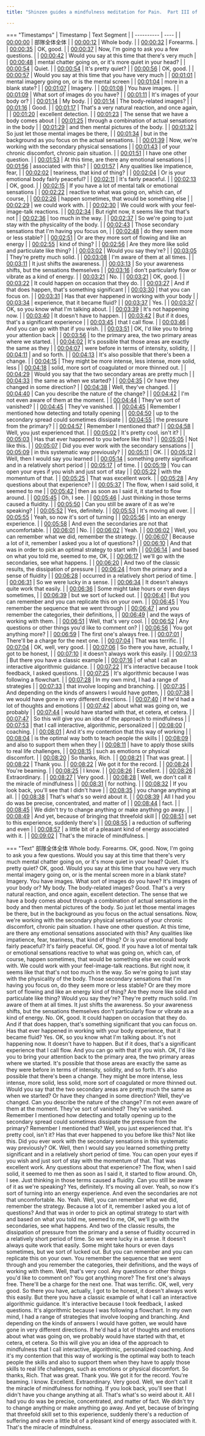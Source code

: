 ```yaml
---
title: "Shinzen guides a mindfulness meditation for Pain.  Part III of III. ~ Shinzen Young"

---
```

=== "Timestamps"
    | Timestamp | Text Segment |
    | ---------- | ----  |
    | [00:00:00](https://www.youtube.com/watch?v=cearYQbXCds&t=0) | 部隊全体全体 |
    | [00:00:12](https://www.youtube.com/watch?v=cearYQbXCds&t=12) |  Whole body. |
    | [00:00:32](https://www.youtube.com/watch?v=cearYQbXCds&t=32) |  Forearms. |
    | [00:00:35](https://www.youtube.com/watch?v=cearYQbXCds&t=35) |  OK, good. |
    | [00:00:37](https://www.youtube.com/watch?v=cearYQbXCds&t=37) |  Now, I'm going to ask you a few questions. |
    | [00:00:42](https://www.youtube.com/watch?v=cearYQbXCds&t=42) |  Would you say at this time that there's very much |
    | [00:00:48](https://www.youtube.com/watch?v=cearYQbXCds&t=48) |  mental chatter going on, or it's more quiet in your head? |
    | [00:00:54](https://www.youtube.com/watch?v=cearYQbXCds&t=54) |  Quiet. |
    | [00:00:54](https://www.youtube.com/watch?v=cearYQbXCds&t=54) |  It's pretty quiet? |
    | [00:00:56](https://www.youtube.com/watch?v=cearYQbXCds&t=56) |  OK, good. |
    | [00:00:57](https://www.youtube.com/watch?v=cearYQbXCds&t=57) |  Would you say at this time that you have very much |
    | [00:01:01](https://www.youtube.com/watch?v=cearYQbXCds&t=61) |  mental imagery going on, or is the mental screen |
    | [00:01:04](https://www.youtube.com/watch?v=cearYQbXCds&t=64) |  more in a blank state? |
    | [00:01:07](https://www.youtube.com/watch?v=cearYQbXCds&t=67) |  Imagery. |
    | [00:01:08](https://www.youtube.com/watch?v=cearYQbXCds&t=68) |  You have images. |
    | [00:01:09](https://www.youtube.com/watch?v=cearYQbXCds&t=69) |  What sort of images do you have? |
    | [00:01:11](https://www.youtube.com/watch?v=cearYQbXCds&t=71) |  It's images of your body or? |
    | [00:01:14](https://www.youtube.com/watch?v=cearYQbXCds&t=74) |  My body. |
    | [00:01:14](https://www.youtube.com/watch?v=cearYQbXCds&t=74) |  The body-related images? |
    | [00:01:16](https://www.youtube.com/watch?v=cearYQbXCds&t=76) |  Good. |
    | [00:01:17](https://www.youtube.com/watch?v=cearYQbXCds&t=77) |  That's a very natural reaction, and once again, |
    | [00:01:20](https://www.youtube.com/watch?v=cearYQbXCds&t=80) |  excellent detection. |
    | [00:01:23](https://www.youtube.com/watch?v=cearYQbXCds&t=83) |  The sense that we have a body comes about |
    | [00:01:25](https://www.youtube.com/watch?v=cearYQbXCds&t=85) |  through a combination of actual sensations in the body |
    | [00:01:29](https://www.youtube.com/watch?v=cearYQbXCds&t=89) |  and then mental pictures of the body. |
    | [00:01:32](https://www.youtube.com/watch?v=cearYQbXCds&t=92) |  So just let those mental images be there, |
    | [00:01:34](https://www.youtube.com/watch?v=cearYQbXCds&t=94) |  but in the background as you focus on the actual sensations. |
    | [00:01:39](https://www.youtube.com/watch?v=cearYQbXCds&t=99) |  Now, we're working with the secondary physical sensations |
    | [00:01:43](https://www.youtube.com/watch?v=cearYQbXCds&t=103) |  of your chronic discomfort, chronic pain situation. |
    | [00:01:51](https://www.youtube.com/watch?v=cearYQbXCds&t=111) |  I have one other question. |
    | [00:01:53](https://www.youtube.com/watch?v=cearYQbXCds&t=113) |  At this time, are there any emotional sensations |
    | [00:01:56](https://www.youtube.com/watch?v=cearYQbXCds&t=116) |  associated with this? |
    | [00:01:57](https://www.youtube.com/watch?v=cearYQbXCds&t=117) |  Any qualities like impatience, fear, |
    | [00:02:02](https://www.youtube.com/watch?v=cearYQbXCds&t=122) |  teariness, that kind of thing? |
    | [00:02:04](https://www.youtube.com/watch?v=cearYQbXCds&t=124) |  Or is your emotional body fairly peaceful? |
    | [00:02:11](https://www.youtube.com/watch?v=cearYQbXCds&t=131) |  It's fairly peaceful. |
    | [00:02:13](https://www.youtube.com/watch?v=cearYQbXCds&t=133) |  OK, good. |
    | [00:02:15](https://www.youtube.com/watch?v=cearYQbXCds&t=135) |  If you have a lot of mental talk or emotional sensations |
    | [00:02:22](https://www.youtube.com/watch?v=cearYQbXCds&t=142) |  reactive to what was going on, which can, of course, |
    | [00:02:26](https://www.youtube.com/watch?v=cearYQbXCds&t=146) |  happen sometimes, that would be something else |
    | [00:02:29](https://www.youtube.com/watch?v=cearYQbXCds&t=149) |  we could work with. |
    | [00:02:30](https://www.youtube.com/watch?v=cearYQbXCds&t=150) |  We could work with your feel-image-talk reactions. |
    | [00:02:34](https://www.youtube.com/watch?v=cearYQbXCds&t=154) |  But right now, it seems like that that's not |
    | [00:02:36](https://www.youtube.com/watch?v=cearYQbXCds&t=156) |  too much in the way. |
    | [00:02:37](https://www.youtube.com/watch?v=cearYQbXCds&t=157) |  So we're going to just stay with the physicality of the body. |
    | [00:02:43](https://www.youtube.com/watch?v=cearYQbXCds&t=163) |  Those secondary sensations that I'm having you focus on, |
    | [00:02:48](https://www.youtube.com/watch?v=cearYQbXCds&t=168) |  do they seem more or less stable? |
    | [00:02:51](https://www.youtube.com/watch?v=cearYQbXCds&t=171) |  Or are they more sort of flowing and like an energy |
    | [00:02:55](https://www.youtube.com/watch?v=cearYQbXCds&t=175) |  kind of thing? |
    | [00:02:56](https://www.youtube.com/watch?v=cearYQbXCds&t=176) |  Are they more like solid and particulate like thing? |
    | [00:03:02](https://www.youtube.com/watch?v=cearYQbXCds&t=182) |  Would you say they're? |
    | [00:03:05](https://www.youtube.com/watch?v=cearYQbXCds&t=185) |  They're pretty much solid. |
    | [00:03:08](https://www.youtube.com/watch?v=cearYQbXCds&t=188) |  I'm aware of them at all times. |
    | [00:03:11](https://www.youtube.com/watch?v=cearYQbXCds&t=191) |  It just shifts the awareness. |
    | [00:03:13](https://www.youtube.com/watch?v=cearYQbXCds&t=193) |  So your awareness shifts, but the sensations themselves |
    | [00:03:16](https://www.youtube.com/watch?v=cearYQbXCds&t=196) |  don't particularly flow or vibrate as a kind of energy. |
    | [00:03:21](https://www.youtube.com/watch?v=cearYQbXCds&t=201) |  No. |
    | [00:03:21](https://www.youtube.com/watch?v=cearYQbXCds&t=201) |  OK, good. |
    | [00:03:22](https://www.youtube.com/watch?v=cearYQbXCds&t=202) |  It could happen on occasion that they do. |
    | [00:03:27](https://www.youtube.com/watch?v=cearYQbXCds&t=207) |  And if that does happen, that's something significant |
    | [00:03:30](https://www.youtube.com/watch?v=cearYQbXCds&t=210) |  that you can focus on. |
    | [00:03:31](https://www.youtube.com/watch?v=cearYQbXCds&t=211) |  Has that ever happened in working with your body |
    | [00:03:34](https://www.youtube.com/watch?v=cearYQbXCds&t=214) |  experience, that it became fluid? |
    | [00:03:37](https://www.youtube.com/watch?v=cearYQbXCds&t=217) |  Yes. |
    | [00:03:37](https://www.youtube.com/watch?v=cearYQbXCds&t=217) |  OK, so you know what I'm talking about. |
    | [00:03:39](https://www.youtube.com/watch?v=cearYQbXCds&t=219) |  It's not happening now. |
    | [00:03:40](https://www.youtube.com/watch?v=cearYQbXCds&t=220) |  It doesn't have to happen. |
    | [00:03:42](https://www.youtube.com/watch?v=cearYQbXCds&t=222) |  But if it does, that's a significant experience |
    | [00:03:45](https://www.youtube.com/watch?v=cearYQbXCds&t=225) |  that I call flow. |
    | [00:03:46](https://www.youtube.com/watch?v=cearYQbXCds&t=226) |  And you can go with that if you wish. |
    | [00:03:51](https://www.youtube.com/watch?v=cearYQbXCds&t=231) |  OK, I'd like you to bring your attention back |
    | [00:03:56](https://www.youtube.com/watch?v=cearYQbXCds&t=236) |  to the primary area, the two primary areas where we started. |
    | [00:04:02](https://www.youtube.com/watch?v=cearYQbXCds&t=242) |  It's possible that those areas are exactly the same as they |
    | [00:04:07](https://www.youtube.com/watch?v=cearYQbXCds&t=247) |  were before in terms of intensity, solidity, |
    | [00:04:11](https://www.youtube.com/watch?v=cearYQbXCds&t=251) |  and so forth. |
    | [00:04:13](https://www.youtube.com/watch?v=cearYQbXCds&t=253) |  It's also possible that there's been a change. |
    | [00:04:15](https://www.youtube.com/watch?v=cearYQbXCds&t=255) |  They might be more intense, less intense, more solid, less |
    | [00:04:18](https://www.youtube.com/watch?v=cearYQbXCds&t=258) |  solid, more sort of coagulated or more thinned out. |
    | [00:04:29](https://www.youtube.com/watch?v=cearYQbXCds&t=269) |  Would you say that the two secondary areas are pretty much |
    | [00:04:33](https://www.youtube.com/watch?v=cearYQbXCds&t=273) |  the same as when we started? |
    | [00:04:35](https://www.youtube.com/watch?v=cearYQbXCds&t=275) |  Or have they changed in some direction? |
    | [00:04:38](https://www.youtube.com/watch?v=cearYQbXCds&t=278) |  Well, they've changed. |
    | [00:04:40](https://www.youtube.com/watch?v=cearYQbXCds&t=280) |  Can you describe the nature of the change? |
    | [00:04:42](https://www.youtube.com/watch?v=cearYQbXCds&t=282) |  I'm not even aware of them at the moment. |
    | [00:04:44](https://www.youtube.com/watch?v=cearYQbXCds&t=284) |  They've sort of vanished? |
    | [00:04:45](https://www.youtube.com/watch?v=cearYQbXCds&t=285) |  They've vanished. |
    | [00:04:45](https://www.youtube.com/watch?v=cearYQbXCds&t=285) |  Remember I mentioned how detecting and totally opening |
    | [00:04:50](https://www.youtube.com/watch?v=cearYQbXCds&t=290) |  up to the secondary spread could sometimes dissipate |
    | [00:04:55](https://www.youtube.com/watch?v=cearYQbXCds&t=295) |  the pressure from the primary? |
    | [00:04:57](https://www.youtube.com/watch?v=cearYQbXCds&t=297) |  Remember I mentioned that? |
    | [00:04:58](https://www.youtube.com/watch?v=cearYQbXCds&t=298) |  Well, you just experienced that. |
    | [00:05:02](https://www.youtube.com/watch?v=cearYQbXCds&t=302) |  It's pretty cool, isn't it? |
    | [00:05:03](https://www.youtube.com/watch?v=cearYQbXCds&t=303) |  Has that ever happened to you before like this? |
    | [00:05:05](https://www.youtube.com/watch?v=cearYQbXCds&t=305) |  Not like this. |
    | [00:05:07](https://www.youtube.com/watch?v=cearYQbXCds&t=307) |  Did you ever work with the secondary sensations |
    | [00:05:09](https://www.youtube.com/watch?v=cearYQbXCds&t=309) |  in this systematic way previously? |
    | [00:05:11](https://www.youtube.com/watch?v=cearYQbXCds&t=311) |  OK. |
    | [00:05:12](https://www.youtube.com/watch?v=cearYQbXCds&t=312) |  Well, then I would say you learned |
    | [00:05:14](https://www.youtube.com/watch?v=cearYQbXCds&t=314) |  something pretty significant and in a relatively short period |
    | [00:05:17](https://www.youtube.com/watch?v=cearYQbXCds&t=317) |  of time. |
    | [00:05:19](https://www.youtube.com/watch?v=cearYQbXCds&t=319) |  You can open your eyes if you wish and just sort of stay |
    | [00:05:22](https://www.youtube.com/watch?v=cearYQbXCds&t=322) |  with the momentum of that. |
    | [00:05:25](https://www.youtube.com/watch?v=cearYQbXCds&t=325) |  That was excellent work. |
    | [00:05:28](https://www.youtube.com/watch?v=cearYQbXCds&t=328) |  Any questions about that experience? |
    | [00:05:37](https://www.youtube.com/watch?v=cearYQbXCds&t=337) |  The flow, when I said solid, it seemed to me |
    | [00:05:42](https://www.youtube.com/watch?v=cearYQbXCds&t=342) |  then as soon as I said it, it started to flow around. |
    | [00:05:45](https://www.youtube.com/watch?v=cearYQbXCds&t=345) |  Oh, I see. |
    | [00:05:46](https://www.youtube.com/watch?v=cearYQbXCds&t=346) |  Just thinking in those terms caused a fluidity. |
    | [00:05:50](https://www.youtube.com/watch?v=cearYQbXCds&t=350) |  Can you still be aware of it as we're speaking? |
    | [00:05:52](https://www.youtube.com/watch?v=cearYQbXCds&t=352) |  Yes, definitely. |
    | [00:05:53](https://www.youtube.com/watch?v=cearYQbXCds&t=353) |  It's moving all over. |
    | [00:05:55](https://www.youtube.com/watch?v=cearYQbXCds&t=355) |  Yeah, so now it's sort of turning |
    | [00:05:56](https://www.youtube.com/watch?v=cearYQbXCds&t=356) |  into an energy experience. |
    | [00:05:58](https://www.youtube.com/watch?v=cearYQbXCds&t=358) |  And even the secondaries are not that uncomfortable. |
    | [00:06:01](https://www.youtube.com/watch?v=cearYQbXCds&t=361) |  No. |
    | [00:06:02](https://www.youtube.com/watch?v=cearYQbXCds&t=362) |  Yeah. |
    | [00:06:02](https://www.youtube.com/watch?v=cearYQbXCds&t=362) |  Well, you can remember what we did, remember the strategy. |
    | [00:06:07](https://www.youtube.com/watch?v=cearYQbXCds&t=367) |  Because a lot of it, remember I asked you a lot of questions? |
    | [00:06:10](https://www.youtube.com/watch?v=cearYQbXCds&t=370) |  And that was in order to pick an optimal strategy to start with |
    | [00:06:14](https://www.youtube.com/watch?v=cearYQbXCds&t=374) |  and based on what you told me, seemed to me, OK, |
    | [00:06:17](https://www.youtube.com/watch?v=cearYQbXCds&t=377) |  we'll go with the secondaries, see what happens. |
    | [00:06:20](https://www.youtube.com/watch?v=cearYQbXCds&t=380) |  And two of the classic results, the dissipation of pressure |
    | [00:06:24](https://www.youtube.com/watch?v=cearYQbXCds&t=384) |  from the primary and a sense of fluidity |
    | [00:06:28](https://www.youtube.com/watch?v=cearYQbXCds&t=388) |  occurred in a relatively short period of time. |
    | [00:06:31](https://www.youtube.com/watch?v=cearYQbXCds&t=391) |  So we were lucky in a sense. |
    | [00:06:34](https://www.youtube.com/watch?v=cearYQbXCds&t=394) |  It doesn't always quite work that easily. |
    | [00:06:36](https://www.youtube.com/watch?v=cearYQbXCds&t=396) |  Some might take hours or even days sometimes, |
    | [00:06:39](https://www.youtube.com/watch?v=cearYQbXCds&t=399) |  but we sort of lucked out. |
    | [00:06:41](https://www.youtube.com/watch?v=cearYQbXCds&t=401) |  But you can remember and you can replicate this on your own. |
    | [00:06:45](https://www.youtube.com/watch?v=cearYQbXCds&t=405) |  You remember the sequence that we went through |
    | [00:06:47](https://www.youtube.com/watch?v=cearYQbXCds&t=407) |  and you remember the categories, their definitions, |
    | [00:06:49](https://www.youtube.com/watch?v=cearYQbXCds&t=409) |  and the ways of working with them. |
    | [00:06:51](https://www.youtube.com/watch?v=cearYQbXCds&t=411) |  Well, that's very cool. |
    | [00:06:52](https://www.youtube.com/watch?v=cearYQbXCds&t=412) |  Any questions or other things you'd like to comment on? |
    | [00:06:56](https://www.youtube.com/watch?v=cearYQbXCds&t=416) |  You got anything more? |
    | [00:06:59](https://www.youtube.com/watch?v=cearYQbXCds&t=419) |  The first one's always free. |
    | [00:07:01](https://www.youtube.com/watch?v=cearYQbXCds&t=421) |  There'll be a charge for the next one. |
    | [00:07:04](https://www.youtube.com/watch?v=cearYQbXCds&t=424) |  That was terrific. |
    | [00:07:04](https://www.youtube.com/watch?v=cearYQbXCds&t=424) |  OK, well, very good. |
    | [00:07:06](https://www.youtube.com/watch?v=cearYQbXCds&t=426) |  So there you have, actually, I got to be honest, |
    | [00:07:10](https://www.youtube.com/watch?v=cearYQbXCds&t=430) |  it doesn't always work this easily. |
    | [00:07:13](https://www.youtube.com/watch?v=cearYQbXCds&t=433) |  But there you have a classic example |
    | [00:07:16](https://www.youtube.com/watch?v=cearYQbXCds&t=436) |  of what I call an interactive algorithmic guidance. |
    | [00:07:22](https://www.youtube.com/watch?v=cearYQbXCds&t=442) |  It's interactive because I took feedback, I asked questions. |
    | [00:07:25](https://www.youtube.com/watch?v=cearYQbXCds&t=445) |  It's algorithmic because I was following a flowchart. |
    | [00:07:28](https://www.youtube.com/watch?v=cearYQbXCds&t=448) |  In my own mind, I had a range of strategies |
    | [00:07:33](https://www.youtube.com/watch?v=cearYQbXCds&t=453) |  that involve looping and branching. |
    | [00:07:35](https://www.youtube.com/watch?v=cearYQbXCds&t=455) |  And depending on the kinds of answers I would have gotten, |
    | [00:07:38](https://www.youtube.com/watch?v=cearYQbXCds&t=458) |  we would have gone in very different directions. |
    | [00:07:40](https://www.youtube.com/watch?v=cearYQbXCds&t=460) |  If he'd had a lot of thoughts and emotions |
    | [00:07:42](https://www.youtube.com/watch?v=cearYQbXCds&t=462) |  about what was going on, we probably |
    | [00:07:44](https://www.youtube.com/watch?v=cearYQbXCds&t=464) |  would have started with that, et cetera, et cetera. |
    | [00:07:47](https://www.youtube.com/watch?v=cearYQbXCds&t=467) |  So this will give you an idea of the approach to mindfulness |
    | [00:07:53](https://www.youtube.com/watch?v=cearYQbXCds&t=473) |  that I call interactive, algorithmic, personalized |
    | [00:08:00](https://www.youtube.com/watch?v=cearYQbXCds&t=480) |  coaching. |
    | [00:08:01](https://www.youtube.com/watch?v=cearYQbXCds&t=481) |  And it's my contention that this way of working |
    | [00:08:04](https://www.youtube.com/watch?v=cearYQbXCds&t=484) |  is the optimal way both to teach people the skills |
    | [00:08:09](https://www.youtube.com/watch?v=cearYQbXCds&t=489) |  and also to support them when they |
    | [00:08:11](https://www.youtube.com/watch?v=cearYQbXCds&t=491) |  have to apply those skills to real life challenges, |
    | [00:08:15](https://www.youtube.com/watch?v=cearYQbXCds&t=495) |  such as emotions or physical discomfort. |
    | [00:08:20](https://www.youtube.com/watch?v=cearYQbXCds&t=500) |  So thanks, Rich. |
    | [00:08:21](https://www.youtube.com/watch?v=cearYQbXCds&t=501) |  That was great. |
    | [00:08:22](https://www.youtube.com/watch?v=cearYQbXCds&t=502) |  Thank you. |
    | [00:08:22](https://www.youtube.com/watch?v=cearYQbXCds&t=502) |  We got it for the record. |
    | [00:08:24](https://www.youtube.com/watch?v=cearYQbXCds&t=504) |  You're beaming. |
    | [00:08:25](https://www.youtube.com/watch?v=cearYQbXCds&t=505) |  I know. |
    | [00:08:26](https://www.youtube.com/watch?v=cearYQbXCds&t=506) |  Excellent. |
    | [00:08:26](https://www.youtube.com/watch?v=cearYQbXCds&t=506) |  Extraordinary. |
    | [00:08:27](https://www.youtube.com/watch?v=cearYQbXCds&t=507) |  Very good. |
    | [00:08:28](https://www.youtube.com/watch?v=cearYQbXCds&t=508) |  Well, we don't call it the miracle of mindfulness |
    | [00:08:31](https://www.youtube.com/watch?v=cearYQbXCds&t=511) |  for nothing. |
    | [00:08:32](https://www.youtube.com/watch?v=cearYQbXCds&t=512) |  If you look back, you'll see that I didn't have |
    | [00:08:35](https://www.youtube.com/watch?v=cearYQbXCds&t=515) |  you change anything at all. |
    | [00:08:38](https://www.youtube.com/watch?v=cearYQbXCds&t=518) |  That's what's so weird about it. |
    | [00:08:39](https://www.youtube.com/watch?v=cearYQbXCds&t=519) |  All I had you do was be precise, concentrated, and matter of |
    | [00:08:44](https://www.youtube.com/watch?v=cearYQbXCds&t=524) |  fact. |
    | [00:08:45](https://www.youtube.com/watch?v=cearYQbXCds&t=525) |  We didn't try to change anything or make anything go away. |
    | [00:08:49](https://www.youtube.com/watch?v=cearYQbXCds&t=529) |  And yet, because of bringing that threefold skill |
    | [00:08:51](https://www.youtube.com/watch?v=cearYQbXCds&t=531) |  set to this experience, suddenly there's |
    | [00:08:55](https://www.youtube.com/watch?v=cearYQbXCds&t=535) |  a reduction of suffering and even |
    | [00:08:57](https://www.youtube.com/watch?v=cearYQbXCds&t=537) |  a little bit of a pleasant kind of energy associated with it. |
    | [00:09:02](https://www.youtube.com/watch?v=cearYQbXCds&t=542) |  That's the miracle of mindfulness. |

=== "Text"
    部隊全体全体 Whole body. Forearms. OK, good. Now, I'm going to ask you a few questions. Would you say at this time that there's very much mental chatter going on, or it's more quiet in your head? Quiet. It's pretty quiet? OK, good. Would you say at this time that you have very much mental imagery going on, or is the mental screen more in a blank state? Imagery. You have images. What sort of images do you have? It's images of your body or? My body. The body-related images? Good. That's a very natural reaction, and once again, excellent detection. The sense that we have a body comes about through a combination of actual sensations in the body and then mental pictures of the body. So just let those mental images be there, but in the background as you focus on the actual sensations. Now, we're working with the secondary physical sensations of your chronic discomfort, chronic pain situation. I have one other question. At this time, are there any emotional sensations associated with this? Any qualities like impatience, fear, teariness, that kind of thing? Or is your emotional body fairly peaceful? It's fairly peaceful. OK, good. If you have a lot of mental talk or emotional sensations reactive to what was going on, which can, of course, happen sometimes, that would be something else we could work with. We could work with your feel-image-talk reactions. But right now, it seems like that that's not too much in the way. So we're going to just stay with the physicality of the body. Those secondary sensations that I'm having you focus on, do they seem more or less stable? Or are they more sort of flowing and like an energy kind of thing? Are they more like solid and particulate like thing? Would you say they're? They're pretty much solid. I'm aware of them at all times. It just shifts the awareness. So your awareness shifts, but the sensations themselves don't particularly flow or vibrate as a kind of energy. No. OK, good. It could happen on occasion that they do. And if that does happen, that's something significant that you can focus on. Has that ever happened in working with your body experience, that it became fluid? Yes. OK, so you know what I'm talking about. It's not happening now. It doesn't have to happen. But if it does, that's a significant experience that I call flow. And you can go with that if you wish. OK, I'd like you to bring your attention back to the primary area, the two primary areas where we started. It's possible that those areas are exactly the same as they were before in terms of intensity, solidity, and so forth. It's also possible that there's been a change. They might be more intense, less intense, more solid, less solid, more sort of coagulated or more thinned out. Would you say that the two secondary areas are pretty much the same as when we started? Or have they changed in some direction? Well, they've changed. Can you describe the nature of the change? I'm not even aware of them at the moment. They've sort of vanished? They've vanished. Remember I mentioned how detecting and totally opening up to the secondary spread could sometimes dissipate the pressure from the primary? Remember I mentioned that? Well, you just experienced that. It's pretty cool, isn't it? Has that ever happened to you before like this? Not like this. Did you ever work with the secondary sensations in this systematic way previously? OK. Well, then I would say you learned something pretty significant and in a relatively short period of time. You can open your eyes if you wish and just sort of stay with the momentum of that. That was excellent work. Any questions about that experience? The flow, when I said solid, it seemed to me then as soon as I said it, it started to flow around. Oh, I see. Just thinking in those terms caused a fluidity. Can you still be aware of it as we're speaking? Yes, definitely. It's moving all over. Yeah, so now it's sort of turning into an energy experience. And even the secondaries are not that uncomfortable. No. Yeah. Well, you can remember what we did, remember the strategy. Because a lot of it, remember I asked you a lot of questions? And that was in order to pick an optimal strategy to start with and based on what you told me, seemed to me, OK, we'll go with the secondaries, see what happens. And two of the classic results, the dissipation of pressure from the primary and a sense of fluidity occurred in a relatively short period of time. So we were lucky in a sense. It doesn't always quite work that easily. Some might take hours or even days sometimes, but we sort of lucked out. But you can remember and you can replicate this on your own. You remember the sequence that we went through and you remember the categories, their definitions, and the ways of working with them. Well, that's very cool. Any questions or other things you'd like to comment on? You got anything more? The first one's always free. There'll be a charge for the next one. That was terrific. OK, well, very good. So there you have, actually, I got to be honest, it doesn't always work this easily. But there you have a classic example of what I call an interactive algorithmic guidance. It's interactive because I took feedback, I asked questions. It's algorithmic because I was following a flowchart. In my own mind, I had a range of strategies that involve looping and branching. And depending on the kinds of answers I would have gotten, we would have gone in very different directions. If he'd had a lot of thoughts and emotions about what was going on, we probably would have started with that, et cetera, et cetera. So this will give you an idea of the approach to mindfulness that I call interactive, algorithmic, personalized coaching. And it's my contention that this way of working is the optimal way both to teach people the skills and also to support them when they have to apply those skills to real life challenges, such as emotions or physical discomfort. So thanks, Rich. That was great. Thank you. We got it for the record. You're beaming. I know. Excellent. Extraordinary. Very good. Well, we don't call it the miracle of mindfulness for nothing. If you look back, you'll see that I didn't have you change anything at all. That's what's so weird about it. All I had you do was be precise, concentrated, and matter of fact. We didn't try to change anything or make anything go away. And yet, because of bringing that threefold skill set to this experience, suddenly there's a reduction of suffering and even a little bit of a pleasant kind of energy associated with it. That's the miracle of mindfulness.